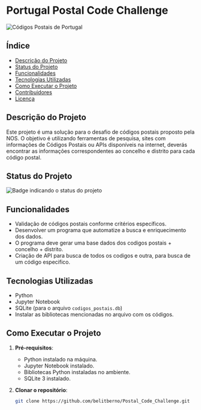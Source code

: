 # Portugal Postal Code Challenge

![Códigos Postais de Portugal](https://i.pinimg.com/736x/97/bb/2b/97bb2b55657372167d55986e115518d2.jpg)


## Índice

- [Descrição do Projeto](#descrição-do-projeto)
- [Status do Projeto](#status-do-projeto)
- [Funcionalidades](#funcionalidades)
- [Tecnologias Utilizadas](#tecnologias-utilizadas)
- [Como Executar o Projeto](#como-executar-o-projeto)
- [Contribuidores](#contribuidores)
- [Licença](#licença)

## Descrição do Projeto

Este projeto é uma solução para o desafio de códigos postais proposto pela NOS. O objetivo é utilizando ferramentas de pesquisa, sites com informações de Códigos Postais ou APIs disponíveis na internet, deverás encontrar as informações correspondentes ao concelho e distrito para cada código postal.

## Status do Projeto

![Badge indicando o status do projeto](https://img.shields.io/badge/status-concluído-brightgreen)

## Funcionalidades

- Validação de códigos postais conforme critérios específicos.
- Desenvolver um programa que automatize a busca e enriquecimento dos dados.
- O programa deve gerar uma base dados dos codigos postais + concelho + distrito.
- Criação de API para busca de todos os codigos e outra, para busca de um código especifico.

## Tecnologias Utilizadas

- Python
- Jupyter Notebook
- SQLite (para o arquivo `codigos_postais.db`)
- Instalar as bibliotecas mencionadas no arquivo com os códigos.

## Como Executar o Projeto

1. **Pré-requisitos**:
   - Python instalado na máquina.
   - Jupyter Notebook instalado.
   - Bibliotecas Python instaladas no ambiente.
   - SQLite 3 instalado.
   
2. **Clonar o repositório**:

   ```bash
   git clone https://github.com/belitberno/Postal_Code_Challenge.git
